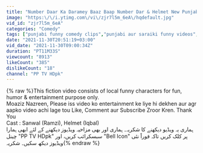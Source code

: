 ```yaml
---
title: "Number Daar Ka Daramey Baaz Baap Number Dar & Helmet New Punjabi Comedy   Funny Clip 2021 PP TV HDpk"
image: "https:\/\/i.ytimg.com\/vi\/zjr7l5m_6eA\/hqdefault.jpg"
vid_id: "zjr7l5m_6eA"
categories: "Comedy"
tags: ["punjabi funny comedy clips","punjabi aur saraiki funny videos","social messages funny videos new"]
date: "2021-11-30T20:51:19+03:00"
vid_date: "2021-11-30T09:00:34Z"
duration: "PT11M33S"
viewcount: "8913"
likeCount: "385"
dislikeCount: "18"
channel: "PP TV HDpk"
---
```

{% raw %}This fiction video consists of local funny characters for fun, humor &amp; entertainment purpose only.<br />Moaziz Nazreen, Please iss video ko entertainment ke liye hi dekhen  aur agr aapko video achi lage tou Like, Comment aur Subscribe Zroor Kren. Thank You<br />Cast : Sanwal (Ramzi), Helmet (Iqbal) <br />ہماری یہ ویڈیو دیکھنے کا شکریہ۔ ہماری اور بھی مزاحیہ ویڈیوز دیکھنے کے لئے ابھی ہمارا چینل &quot;PP TV HDpk&quot; سبسکرائب کریں، اور &quot;Bell Icon&quot; پر کلک کریں تاکہ فوراََ نئی ویڈیوز دیکھ سکیں۔ شکریہ{% endraw %}
